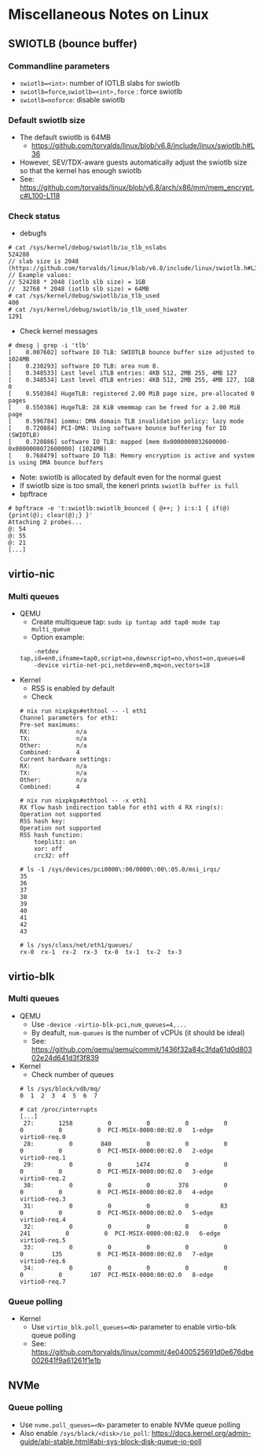# Miscellaneous Notes on Linux

## SWIOTLB (bounce buffer)
### Commandline parameters
- `swiotlb=<int>`: number of IOTLB slabs for swiotlb
- `swiotlb=force`,`swiotlb=<int>,force` : force swiotlb
- `swiotlb=noforce`: disable swiotlb

### Default swiotlb size
- The default swiotlb is 64MB
    - https://github.com/torvalds/linux/blob/v6.8/include/linux/swiotlb.h#L36
- However, SEV/TDX-aware guests automatically adjust the swiotlb size so that
  the kernel has enough swiotlb
- See: https://github.com/torvalds/linux/blob/v6.8/arch/x86/mm/mem_encrypt.c#L100-L118

### Check status
- debugfs
```
# cat /sys/kernel/debug/swiotlb/io_tlb_nslabs
524288
// slab size is 2048 (https://github.com/torvalds/linux/blob/v6.8/include/linux/swiotlb.h#L32)
// Example values:
// 524288 * 2048 (iotlb slb size) = 1GB
//  32768 * 2048 (iotlb slb size) = 64MB
# cat /sys/kernel/debug/swiotlb/io_tlb_used
400
# cat /sys/kernel/debug/swiotlb/io_tlb_used_hiwater
1291
```
- Check kernel messages
```
# dmesg | grep -i 'tlb'
[    0.007602] software IO TLB: SWIOTLB bounce buffer size adjusted to 1024MB
[    0.230293] software IO TLB: area num 8.
[    0.348533] Last level iTLB entries: 4KB 512, 2MB 255, 4MB 127
[    0.348534] Last level dTLB entries: 4KB 512, 2MB 255, 4MB 127, 1GB 0
[    0.550384] HugeTLB: registered 2.00 MiB page size, pre-allocated 0 pages
[    0.550386] HugeTLB: 28 KiB vmemmap can be freed for a 2.00 MiB page
[    0.596784] iommu: DMA domain TLB invalidation policy: lazy mode
[    0.720884] PCI-DMA: Using software bounce buffering for IO (SWIOTLB)
[    0.720886] software IO TLB: mapped [mem 0x0000000032600000-0x0000000072600000] (1024MB)
[    0.768479] software IO TLB: Memory encryption is active and system is using DMA bounce buffers
```
- Note: swiotlb is allocated by default even for the normal guest
- If swiotlb size is too small, the kenerl prints `swiotlb buffer is full`
- bpftrace
```
# bpftrace -e 't:swiotlb:swiotlb_bounced { @++; } i:s:1 { if(@){print(@); clear(@);} }'
Attaching 2 probes...
@: 54
@: 55
@: 21
[...]
```

## virtio-nic
### Multi queues
- QEMU
    - Create multiqueue tap: `sudo ip tuntap add tap0 mode tap multi_queue`
    - Option example:
    ```
        -netdev tap,id=en0,ifname=tap0,script=no,downscript=no,vhost=on,queues=8
        -device virtio-net-pci,netdev=en0,mq=on,vectors=18
    ```
- Kernel
    - RSS is enabled by default
    - Check
    ```
    # nix run nixpkgs#ethtool -- -l eth1
    Channel parameters for eth1:
    Pre-set maximums:
    RX:             n/a
    TX:             n/a
    Other:          n/a
    Combined:       4
    Current hardware settings:
    RX:             n/a
    TX:             n/a
    Other:          n/a
    Combined:       4

    # nix run nixpkgs#ethtool -- -x eth1
    RX flow hash indirection table for eth1 with 4 RX ring(s):
    Operation not supported
    RSS hash key:
    Operation not supported
    RSS hash function:
        toeplitz: on
        xor: off
        crc32: off

    # ls -1 /sys/devices/pci0000\:00/0000\:00\:05.0/msi_irqs/
    35
    36
    37
    38
    39
    40
    41
    42
    43

    # ls /sys/class/net/eth1/queues/
    rx-0  rx-1  rx-2  rx-3  tx-0  tx-1  tx-2  tx-3
    ```

## virtio-blk
### Multi queues
- QEMU
    - Use `-device -virtio-blk-pci,num_queues=4,...`
    - By deafult, `num-queues` is the number of vCPUs (it should be ideal)
    - See: https://github.com/qemu/qemu/commit/1436f32a84c3fda61d0d80302e24d641d3f3f839
- Kernel
    - Check number of queues
    ```
    # ls /sys/block/vdb/mq/
    0  1  2  3  4  5  6  7

    # cat /proc/interrupts
    [...]
     27:       1258          0          0          0          0          0          0          0  PCI-MSIX-0000:00:02.0   1-edge      virtio0-req.0
     28:          0        840          0          0          0          0          0          0  PCI-MSIX-0000:00:02.0   2-edge      virtio0-req.1
     29:          0          0       1474          0          0          0          0          0  PCI-MSIX-0000:00:02.0   3-edge      virtio0-req.2
     30:          0          0          0        378          0          0          0          0  PCI-MSIX-0000:00:02.0   4-edge      virtio0-req.3
     31:          0          0          0          0         83          0          0          0  PCI-MSIX-0000:00:02.0   5-edge      virtio0-req.4
     32:          0          0          0          0          0        241          0          0  PCI-MSIX-0000:00:02.0   6-edge      virtio0-req.5
     33:          0          0          0          0          0          0        135          0  PCI-MSIX-0000:00:02.0   7-edge      virtio0-req.6
     34:          0          0          0          0          0          0          0        107  PCI-MSIX-0000:00:02.0   8-edge      virtio0-req.7
    ```
### Queue polling
- Kernel
    - Use `virtio_blk.poll_queues=<N>` parameter to enable virtio-blk queue polling
    - See: https://github.com/torvalds/linux/commit/4e0400525691d0e676dbe002641f9a61261f1e1b

## NVMe
### Queue polling
- Use `nvme.poll_queues=<N>` parameter to enable NVMe queue polling
- Also enable `/sys/block/<disk>/io_poll`: https://docs.kernel.org/admin-guide/abi-stable.html#abi-sys-block-disk-queue-io-poll


